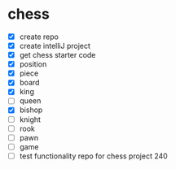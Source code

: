 # chess
- [x] create repo
- [x] create intelliJ project
- [x] get chess starter code
- [x] position
- [x] piece
- [x] board
- [x] king
- [ ] queen
- [x] bishop
- [ ] knight
- [ ] rook
- [ ] pawn
- [ ] game
- [ ] test functionality
repo for chess project 240
